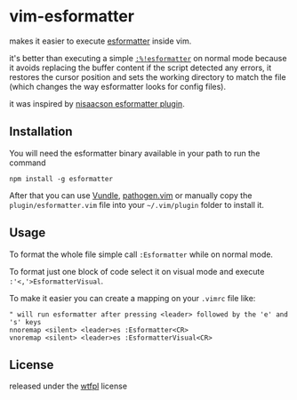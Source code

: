 # vim-esformatter

makes it easier to execute [esformatter](https://github.com/millermedeiros/esformatter/)
inside vim.

it's better than executing a simple
[`:%!esformatter`](http://vimdoc.sourceforge.net/htmldoc/various.html#:!) on
normal mode because it avoids replacing the buffer content if the script
detected any errors, it restores the cursor position and sets the working
directory to match the file (which changes the way esformatter looks for config
files).

it was inspired by [nisaacson esformatter
plugin](https://gist.github.com/nisaacson/6939960).


## Installation

You will need the esformatter binary available in your path to run the command

```
npm install -g esformatter
```

After that you can use [Vundle](https://github.com/gmarik/Vundle.vim),
[pathogen.vim](https://github.com/tpope/vim-pathogen) or manually copy the
`plugin/esformatter.vim` file into your `~/.vim/plugin` folder to install it.


## Usage

To format the whole file simple call `:Esformatter` while on normal mode.

To format just one block of code select it on visual mode and execute
`:'<,'>EsformatterVisual`.

To make it easier you can create a mapping on your `.vimrc` file like:

```vim
" will run esformatter after pressing <leader> followed by the 'e' and 's' keys
nnoremap <silent> <leader>es :Esformatter<CR>
vnoremap <silent> <leader>es :EsformatterVisual<CR>
```


## License

released under the [wtfpl](http://sam.zoy.org/wtfpl/COPYING) license

